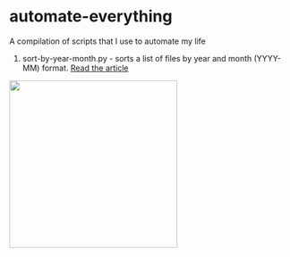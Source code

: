 # automate-everything
A compilation of scripts that I use to automate my life

1. sort-by-year-month.py - sorts a list of files by year and month (YYYY-MM) format. [Read the article](https://dev.to/alfielytorres/organising-cat-videos-using-python-429g)
<img src="https://i.imgur.com/Hvr1Uni.gif" width="300">

